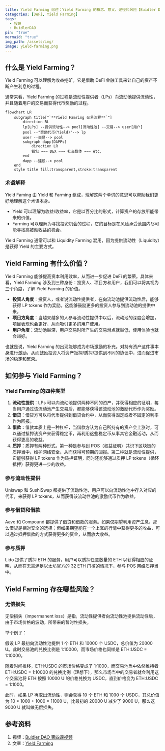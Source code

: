```yaml
---
title: Yield Farming 综述：Yield Farming 的概念、意义、途径和风险【Buidler DAO 投研系列第四课笔记】
categories: [DeFi, Yield Farming]
tags:
  - 投研
  - BuidlerDAO
pin: "true"
mermaid: "true"
img_path: /assets/img/
image: yield-farming.png
---
```


## 什么是 Yield Farming？

Yield Farming 可以理解为收益挖矿，它是借助 DeFi 金融工具来让自己的资产不断产生利息的过程。

通常来看，Yield Farming 的过程是流动性提供者（LPs）向流动池提供流动性，并且随着用户的交易而获得代币奖励的过程。

```mermaid
flowchart LR
	subgraph title["`**Yield Famring 交易流程**`"]
	    direction RL
	    lp[LPs] --提供流动性--> pool[流动性池] --交易--> user[用户]
	    pool --"奖励代币(Yield)"--> lp
	    user --交易--> pool
	    subgraph dapp[DAPPs]
		    direction LR
		    钱包 ~~~ DEX ~~~ 社交媒体 ~~~ etc.
	    end
	    dapp --建设--> pool
    end
    style title fill:transparent,stroke:transparent
```
### 术语解释

Yield Faming 由 Yield 和 Farming 组成，理解这两个单词的意思可以帮助我们更好地理解这个术语本身。

- Yield 可以理解为收益/收益率，它是以百分比的形式，计算资产的存放所能带来的价值。
- Farming 可以理解为寻找投资机会的过程，它的目标是在风险承受范围内尽可能寻找高被动收益的机会。

Yield Farming 通常可以和 Liquidity Farming 混用，因为提供流动性（Liquidity）是获得 Yield 的主要方式。

## Yield Farming 有什么价值？

Yield Farming 能够提高资本利用效率，从而进一步促进 DeFi 的繁荣。具体来看，Yield Farming 涉及到三种身份：投资人、项目方和用户，我们可以将其视为三个角度，了解 Yield Farming 的价值。

- **投资人角度**：投资人，或者说流动性提供者，在向流动池提供流动性后，能够获得 LP tokens 作为奖励。这能够鼓励更多的投资人参与到流动池的提供中来。
- **项目方角度**：当越来越多的人参与流动性提供中以后，流动池的深度会增加，项目表现也会更好，从而吸引更多的用户使用。
- **用户角度**：流动池越深，用户交易时所产生的交易滑点就越低，使用体验也就会越好。

也就是说，Yield Farming 的出现能够成为市场激励的补充，对持有资产这件事本身进行激励，从而鼓励投资人将资产抵押/质押/提供到不同的协议中，进而促进市场的稳定和繁荣。

## 如何参与 Yield Farming？

### Yield Farming 的四种类型

1. **流动性提供**：LPs 可以向流动池提供两种不同的资产，并获得相应的证明，每当用户通过该流动池产生交易后，都能够获得该流动池的激励代币作为奖励。
2. **借贷**：借贷方可以将代币提供到借贷合约中，从而获得固定或者不固定的利率作为回报。
3. **借款**：借款本质上是一种杠杆，当借款方认为自己所持有的资产会上涨时，可以通过抵押该资产来获得稳定币，再利用这些稳定币从事其它金融活动，从而获得更高的收益。
4. **质押**：质押有两种形式。第一种是参与到 POS（权益证明）共识下区块链的质押当中，维护网络安全，从而获得可预期的回报。第二种就是流动性提供，它能够获得 LP tokens 作为质押证明，同时还能够通过质押 LP tokens（循环抵押）获得更进一步的收益。

### 参与流动性提供

Uniswap 和 SushiSwap 都提供了流动性池，用户可以向流动性池中存入对应的代币，来获得 LP tokens，从而获得该流动性池的激励代币作为收益。

### 参与借贷和借款

Aave 和 Compound 都提供了借贷和借款的服务。如果仅期望利用资产生息，那么借贷是相对安全的选择；但如果期望能在一个上涨的行情中获得更多的收益，可以通过抵押借款的方式获得更多的资金，从而放大收益。

### 参与质押

Lido 提供了质押 ETH 的服务，用户可以质押任意数量的 ETH 以获得相应的证明，从而在无需满足以太坊官方的 32 ETH 门槛的情况下，参与 POS 网络质押当中。

## Yield Farming 存在哪些风险？

### 无偿损失

无偿损失（impermanent loss）是指，流动性提供者向流动性池提供流动性后，由于市场价格的波动，所带来的暂时性损失。

举个例子：

假设 LP 最初向流动性池提供 1 个 ETH 和 10000 个 USDC，总价值为 20000 U。此时交易池的兑换比例是 1:10000，而市场价格也同样是 ETH:USDC = 1:10000。

随着时间推移，ETH:USDC 的市场价格变成了 1:1000，而交易池当中依然维持者 ETH:USDC = 1:10000 的兑换比例（理想下），那么市场当中的交易者就会利用这个交易池将 ETH 按照 10000 U 的价格兑换为 USDC，直到价格变为 ETH:USDC = 1:1000。

此时，如果 LP 再取出流动性，则会获得 10 个 ETH 和 1000 个 USDC，其总价值为 10 * 1000 + 1000 = 11000 U，比最初的 20000 U 减少了 9000 U，那么这 9000 U 就叫做无偿损失。

## 参考资料

1. 视频：[Buidler DAO 第四课视频](https://drive.google.com/file/d/1_5fTwWa-WXo93RR7WBibXegUqQJmD-SB/view)
2. 文章：[Yield Farming](https://metaschool.so/articles/yield-farming-meaning/)